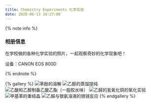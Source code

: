 ```yaml
---
title: Chemistry Experiments 化学实验
date: 2020-06-13 18:27:00
---
```

{% note info %}

### 相册信息

在学校做的各种化学实验的照片，一起观察奇妙的化学现象吧！

设备：CANON EOS 800D

{% endnote %}



{% gallery %}
![苯酚的溶解](https://cdn.bili33.top/gh/Vikutorika/assets@master/gallery/img/Chemistry-Experiments/Dissolution-of-phenol.JPG)
![乙醇的蒸馏提纯](https://cdn.bili33.top/gh/Vikutorika/assets@master/gallery/img/Chemistry-Experiments/Distillation-and-purification-of-ethanol.JPG)
![乙酸和乙醇制备乙酸乙酯（一股胶水味）](https://cdn.bili33.top/gh/Vikutorika/assets@master/gallery/img/Chemistry-Experiments/Ethanol-and-Acetic-acid-make-Ethyl-acetate.JPG)
![乙醛的氢氧化铜的氧化实验](https://cdn.bili33.top/gh/Vikutorika/assets@master/gallery/img/Chemistry-Experiments/Oxidation-of-acetaldehyde-with-copper-hydroxide.JPG)
![甲基苯的重结晶](https://cdn.bili33.top/gh/Vikutorika/assets@master/gallery/img/Chemistry-Experiments/Recrystallization-of-methylbenzene.JPG)
![乙醛与银氨溶液的银镜反应](https://cdn.bili33.top/gh/Vikutorika/assets@master/gallery/img/Chemistry-Experiments/Silver-mirror-reaction-of-acetaldehyde.JPG)
{% endgallery %}

